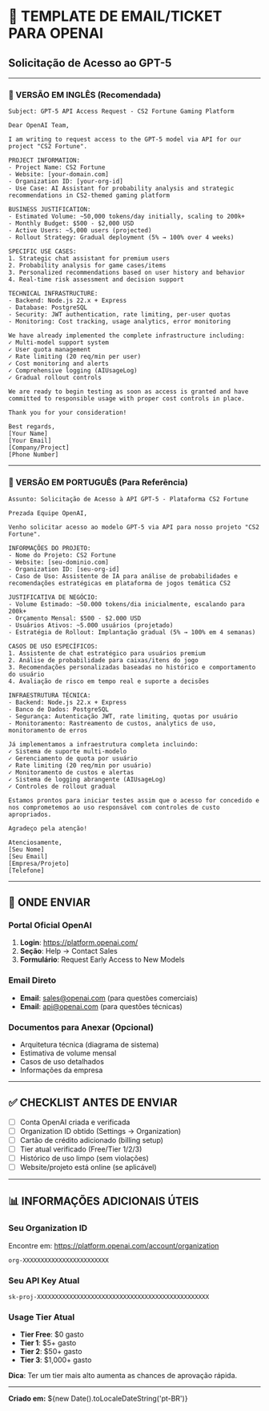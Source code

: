 # 📧 TEMPLATE DE EMAIL/TICKET PARA OPENAI

## Solicitação de Acesso ao GPT-5

---

### 📝 VERSÃO EM INGLÊS (Recomendada)

```
Subject: GPT-5 API Access Request - CS2 Fortune Gaming Platform

Dear OpenAI Team,

I am writing to request access to the GPT-5 model via API for our project "CS2 Fortune".

PROJECT INFORMATION:
- Project Name: CS2 Fortune
- Website: [your-domain.com]
- Organization ID: [your-org-id]
- Use Case: AI Assistant for probability analysis and strategic recommendations in CS2-themed gaming platform

BUSINESS JUSTIFICATION:
- Estimated Volume: ~50,000 tokens/day initially, scaling to 200k+
- Monthly Budget: $500 - $2,000 USD
- Active Users: ~5,000 users (projected)
- Rollout Strategy: Gradual deployment (5% → 100% over 4 weeks)

SPECIFIC USE CASES:
1. Strategic chat assistant for premium users
2. Probability analysis for game cases/items
3. Personalized recommendations based on user history and behavior
4. Real-time risk assessment and decision support

TECHNICAL INFRASTRUCTURE:
- Backend: Node.js 22.x + Express
- Database: PostgreSQL
- Security: JWT authentication, rate limiting, per-user quotas
- Monitoring: Cost tracking, usage analytics, error monitoring

We have already implemented the complete infrastructure including:
✓ Multi-model support system
✓ User quota management
✓ Rate limiting (20 req/min per user)
✓ Cost monitoring and alerts
✓ Comprehensive logging (AIUsageLog)
✓ Gradual rollout controls

We are ready to begin testing as soon as access is granted and have committed to responsible usage with proper cost controls in place.

Thank you for your consideration!

Best regards,
[Your Name]
[Your Email]
[Company/Project]
[Phone Number]
```

---

### 📝 VERSÃO EM PORTUGUÊS (Para Referência)

```
Assunto: Solicitação de Acesso à API GPT-5 - Plataforma CS2 Fortune

Prezada Equipe OpenAI,

Venho solicitar acesso ao modelo GPT-5 via API para nosso projeto "CS2 Fortune".

INFORMAÇÕES DO PROJETO:
- Nome do Projeto: CS2 Fortune
- Website: [seu-dominio.com]
- Organization ID: [seu-org-id]
- Caso de Uso: Assistente de IA para análise de probabilidades e recomendações estratégicas em plataforma de jogos temática CS2

JUSTIFICATIVA DE NEGÓCIO:
- Volume Estimado: ~50.000 tokens/dia inicialmente, escalando para 200k+
- Orçamento Mensal: $500 - $2.000 USD
- Usuários Ativos: ~5.000 usuários (projetado)
- Estratégia de Rollout: Implantação gradual (5% → 100% em 4 semanas)

CASOS DE USO ESPECÍFICOS:
1. Assistente de chat estratégico para usuários premium
2. Análise de probabilidade para caixas/itens do jogo
3. Recomendações personalizadas baseadas no histórico e comportamento do usuário
4. Avaliação de risco em tempo real e suporte a decisões

INFRAESTRUTURA TÉCNICA:
- Backend: Node.js 22.x + Express
- Banco de Dados: PostgreSQL
- Segurança: Autenticação JWT, rate limiting, quotas por usuário
- Monitoramento: Rastreamento de custos, analytics de uso, monitoramento de erros

Já implementamos a infraestrutura completa incluindo:
✓ Sistema de suporte multi-modelo
✓ Gerenciamento de quota por usuário
✓ Rate limiting (20 req/min por usuário)
✓ Monitoramento de custos e alertas
✓ Sistema de logging abrangente (AIUsageLog)
✓ Controles de rollout gradual

Estamos prontos para iniciar testes assim que o acesso for concedido e nos comprometemos ao uso responsável com controles de custo apropriados.

Agradeço pela atenção!

Atenciosamente,
[Seu Nome]
[Seu Email]
[Empresa/Projeto]
[Telefone]
```

---

## 🎯 ONDE ENVIAR

### Portal Oficial OpenAI
1. **Login**: https://platform.openai.com/
2. **Seção**: Help → Contact Sales
3. **Formulário**: Request Early Access to New Models

### Email Direto
- **Email**: sales@openai.com (para questões comerciais)
- **Email**: api@openai.com (para questões técnicas)

### Documentos para Anexar (Opcional)
- Arquitetura técnica (diagrama de sistema)
- Estimativa de volume mensal
- Casos de uso detalhados
- Informações da empresa

---

## ✅ CHECKLIST ANTES DE ENVIAR

- [ ] Conta OpenAI criada e verificada
- [ ] Organization ID obtido (Settings → Organization)
- [ ] Cartão de crédito adicionado (billing setup)
- [ ] Tier atual verificado (Free/Tier 1/2/3)
- [ ] Histórico de uso limpo (sem violações)
- [ ] Website/projeto está online (se aplicável)

---

## 📊 INFORMAÇÕES ADICIONAIS ÚTEIS

### Seu Organization ID
Encontre em: https://platform.openai.com/account/organization
```
org-XXXXXXXXXXXXXXXXXXXXXXXX
```

### Seu API Key Atual
```
sk-proj-XXXXXXXXXXXXXXXXXXXXXXXXXXXXXXXXXXXXXXXXXXXXXXXX
```

### Usage Tier Atual
- **Tier Free**: $0 gasto
- **Tier 1**: $5+ gasto
- **Tier 2**: $50+ gasto
- **Tier 3**: $1,000+ gasto

**Dica**: Ter um tier mais alto aumenta as chances de aprovação rápida.

---

**Criado em:** ${new Date().toLocaleDateString('pt-BR')}
